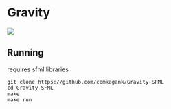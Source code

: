 # Gravity

![](./res/output.gif)

## Running

requires sfml libraries

```
git clone https://github.com/cemkagank/Gravity-SFML
cd Gravity-SFML
make
make run
```
